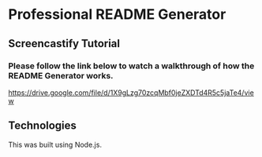 # Professional README Generator

## Screencastify Tutorial
### Please follow the link below to watch a walkthrough of how the README Generator works.
https://drive.google.com/file/d/1X9gLzg70zcqMbf0jeZXDTd4R5c5jaTe4/view

## Technologies
This was built using Node.js.
